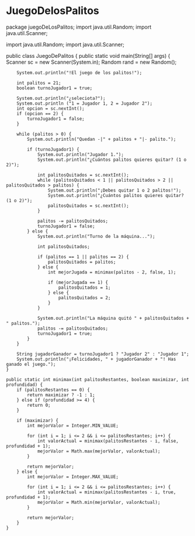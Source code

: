 # JuegoDelosPalitos

package juegoDeLosPalitos;
import java.util.Random;
import java.util.Scanner;

import java.util.Random;
import java.util.Scanner;

public class JuegoDePalitos {
    public static void main(String[] args) {
        Scanner sc = new Scanner(System.in);
        Random rand = new Random();

        System.out.println("!El juego de los palitos!");

        int palitos = 21;
        boolean turnoJugador1 = true;

        System.out.println("¿seleciota?");
        System.out.println ("1 = Jugador 1, 2 = Jugador 2");
        int opcion = sc.nextInt();
        if (opcion == 2) {
            turnoJugador1 = false;
        }

        while (palitos > 0) {
            System.out.println("Quedan -|" + palitos + "|- palito.");

            if (turnoJugador1) {
                System.out.println("Jugador 1.");
                System.out.println("¿Cuántos palitos quieres quitar? (1 o 2)");

                int palitosQuitados = sc.nextInt();
                while (palitosQuitados < 1 || palitosQuitados > 2 || palitosQuitados > palitos) {
                    System.out.println("¡Debes quitar 1 o 2 palitos!");
                    System.out.println("¿Cuántos palitos quieres quitar? (1 o 2)");
                    palitosQuitados = sc.nextInt();
                }

                palitos -= palitosQuitados;
                turnoJugador1 = false;
            } else {
                System.out.println("Turno de la máquina...");

                int palitosQuitados;

                if (palitos == 1 || palitos == 2) {
                    palitosQuitados = palitos;
                } else {
                    int mejorJugada = minimax(palitos - 2, false, 1);

                    if (mejorJugada == 1) {
                        palitosQuitados = 1;
                    } else {
                        palitosQuitados = 2;
                    }
                }

                System.out.println("La máquina quitó " + palitosQuitados + " palitos.");
                palitos -= palitosQuitados;
                turnoJugador1 = true;
            }
        }

        String jugadorGanador = turnoJugador1 ? "Jugador 2" : "Jugador 1";
        System.out.println("¡Felicidades, " + jugadorGanador + "! Has ganado el juego.");
    }

    public static int minimax(int palitosRestantes, boolean maximizar, int profundidad) {
        if (palitosRestantes == 0) {
            return maximizar ? -1 : 1;
        } else if (profundidad >= 4) {
            return 0;
        }

        if (maximizar) {
            int mejorValor = Integer.MIN_VALUE;

            for (int i = 1; i <= 2 && i <= palitosRestantes; i++) {
                int valorActual = minimax(palitosRestantes - i, false, profundidad + 1);
                mejorValor = Math.max(mejorValor, valorActual);
            }

            return mejorValor;
        } else {
            int mejorValor = Integer.MAX_VALUE;

            for (int i = 1; i <= 2 && i <= palitosRestantes; i++) {
                int valorActual = minimax(palitosRestantes - i, true, profundidad + 1);
                mejorValor = Math.min(mejorValor, valorActual);
            }

            return mejorValor;
        }
    }
           
